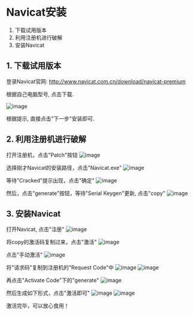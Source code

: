 # Navicat安装
 1. 下载试用版本
 2. 利用注册机进行破解
 3. 安装Navicat

## 1. 下载试用版本

登录Navicat官网: 
http://www.navicat.com.cn/download/navicat-premium

根据自己电脑型号, 点击下载.

![image](https://user-images.githubusercontent.com/63994835/159424168-7f2cb436-fbc9-498c-8a1b-9895a9cc6528.png)
 
 根据提示, 直接点击"下一步"安装即可.
 
 ## 2. 利用注册机进行破解
 
 打开注册机，点击"Patch"按钮
 ![image](https://user-images.githubusercontent.com/63994835/159425409-2e4c2720-a950-435a-b728-676b1131e81f.png)

选择刚才Navicat的安装路径，点击"Navicat.exe"
![image](https://user-images.githubusercontent.com/63994835/159426121-c4e47f26-9af6-43e5-8d66-a16f69cd2ebe.png)

等待"Cracked"提示出现，点击"确定"
![image](https://user-images.githubusercontent.com/63994835/159426198-3f7b6a5a-6875-42de-b7db-681b2e5d3ce9.png)

然后，点击"generate"按钮，等待"Serial Keygen"更新, 点击"copy"
![image](https://user-images.githubusercontent.com/63994835/159426517-f18c8495-5708-45d4-b27a-32b79c6cf85e.png)

## 3. 安装Navicat

打开Navicat, 点击"注册"
![image](https://user-images.githubusercontent.com/63994835/159426695-c19f11a2-a0b5-48a6-8edd-b7982401b1c6.png)

将copy的激活码复制过来，点击"激活"
![image](https://user-images.githubusercontent.com/63994835/159431233-4745bda7-dd2f-4218-9cf3-6017e8b7cfc8.png)

点击"手动激活"
![image](https://user-images.githubusercontent.com/63994835/159431351-c277b186-2c18-4d0d-958f-7e61833d47cc.png)

将"请求码"复制到注册机的"Request Code"中
![image](https://user-images.githubusercontent.com/63994835/159431520-adfe06e8-61f4-45fc-8fbc-d08d9324448a.png)
![image](https://user-images.githubusercontent.com/63994835/159431538-4b731cb3-e643-4a79-a174-b2f558ff1af5.png)

再点击"Activate Code"下的"generate"
![image](https://user-images.githubusercontent.com/63994835/159431736-50f45781-74a0-4595-9e73-ac266e52eded.png)

然后生成如下形式，点击"激活即可"
![image](https://user-images.githubusercontent.com/63994835/159431876-490d5c13-e3b9-4646-bbbc-a81689c4dc3a.png)
![image](https://user-images.githubusercontent.com/63994835/159431952-2cea2d4f-6c29-45a3-9460-7bd5419db032.png)

激活完毕，可以放心食用！
